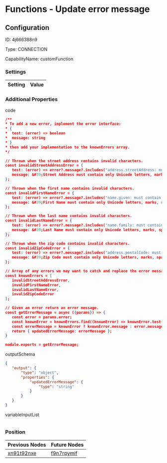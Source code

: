 # Functions - Update error message
## Configuration
ID:  4j666388n9

Type: CONNECTION 

CapabilityName: customFunction

### Settings
| Setting | Value  |
| :------------------------ | ---------------------------------------- |
 




### Additional Properties
code
 ```json 
/**
 * To add a new error, implement the error interface: 
 * {
 *  test: (error) => boolean
 *  message: string
 * }
 * then add your implementation to the knownErrors array.
 */

// Thrown when the street address contains invalid characters.
const invalidStreetAddressError = {
	test: (error) => error?.message?.includes("address.streetAddress: must match"),
	message: &#39;Street Address must contain only Unicode letters, marks, numbers, spaces, or punctuation (except $, &#43;, <, =, >, ^, `, |, ~)&#39;
};

// Thrown when the first name contains invalid characters.
const invalidFirstNameError = {
	test: (error) => error?.message?.includes("name.given: must contain only"),
	message: &#39;First Name must contain only Unicode letters, marks, spaces, dots, apostrophes, or hyphens&#39;
};

// Thrown when the last name contains invalid characters.
const invalidLastNameError = {
	test: (error) => error?.message?.includes("name.family: must contain only"),
	message: &#39;Last Name must contain only Unicode letters, marks, spaces, dots, apostrophes, or hyphens&#39;
};

// Thrown when the zip code contains invalid characters.
const invalidZipCodeError = {
	test: (error) => error?.message?.includes("address.postalCode: must contain only "),
	message: &#39;Zip Code must contain only Unicode letters, marks, spaces, dots, apostrophes, or hyphens&#39;
};

// Array of any errors we may want to catch and replace the error message for.
const knownErrors = [
	invalidStreetAddressError,
	invalidFirstNameError,
	invalidLastNameError,
	invalidZipCodeError
];

// Given an error return an error message.
const getErrorMessage = async ({params}) => {
	const error = params.error;
	const knownError = knownErrors.find((knownError) => knownError.test(error));
	const errorMessage = knownError ? knownError.message : error.message;
	return { updatedErrorMessage: errorMessage };
}

module.exports = getErrorMessage;
```


outputSchema
 ```json 
{
	"output": {
		"type": "object",
		"properties": {
			"updatedErrorMessage": {
				"type": "string"
			}
		}
	}
}
```


variableInputList
 ```json 

```




### Position
| Previous Nodes | Future Nodes |
| :------------- | ------------ |
| [xn91t92nxe](./xn91t92nxe.md) | [f9n7rpymif](./f9n7rpymif.md) |